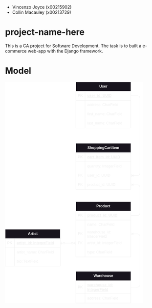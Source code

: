  - Vincenzo Joyce (x00215902)
 - Collin Macauley (x00213729)
# project-name-here
This is a CA project for Software Development. The task is to built a e-commerce web-app with the Django framework.

# Model
![Model](docs/models.png)
